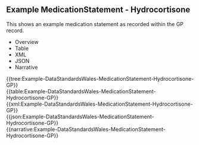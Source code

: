 <div class="warning"><span class="ClinicalWarn"></span></div>

## Example MedicationStatement - Hydrocortisone
This shows an example medication statement as recorded within the GP record.

<div class="tab-wrap">
  <ul class="tab-head">
    <li class="tablink" onclick="openCity(this,'tabtree')" data-target="tabtree">
      Overview
    </li>
    <li class="tablink" onclick="openCity(this,'tabtable')" data-target="tabtable">
      Table
    </li>
    <li class="tablink tab-active" onclick="openCity(this,'tabxml')" data-target="tabxml">
      XML
    </li>    
    <li class="tablink" onclick="openCity(this,'tabjson')" data-target="tabjson">
      JSON
    </li>    
    <li class="tablink" onclick="openCity(this,'tabnarrative')" data-target="tabnarrative">
      Narrative
    </li>
  </ul>
  <div class="tab-main">
    <div id="tabtree" class="tabcontent">
      {{tree:Example-DataStandardsWales-MedicationStatement-Hydrocortisone-GP}}
    </div>
    <div id="tabtable" class="tabcontent">
      {{table:Example-DataStandardsWales-MedicationStatement-Hydrocortisone-GP}}
    </div>       
    <div id="tabxml" class="tabcontent active">      
      {{xml:Example-DataStandardsWales-MedicationStatement-Hydrocortisone-GP}}
    </div>
    <div id="tabjson" class="tabcontent">
      {{json:Example-DataStandardsWales-MedicationStatement-Hydrocortisone-GP}}
    </div>       
    <div id="tabnarrative" class="tabcontent">
      {{narrative:Example-DataStandardsWales-MedicationStatement-Hydrocortisone-GP}}
    </div>  
  </div>
</div>